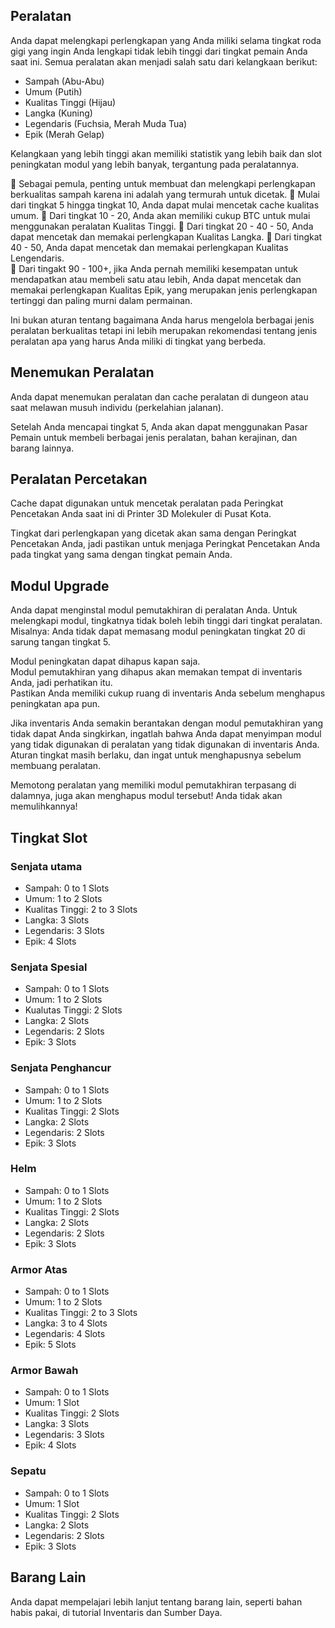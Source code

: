 ## Peralatan
Anda dapat melengkapi perlengkapan yang Anda miliki selama tingkat roda gigi yang ingin Anda lengkapi tidak lebih tinggi dari tingkat pemain Anda saat ini.
Semua peralatan akan menjadi salah satu dari kelangkaan berikut:

  - Sampah (Abu-Abu)
  - Umum (Putih)
  - Kualitas Tinggi (Hijau)
  - Langka (Kuning)
  - Legendaris (Fuchsia,  Merah Muda Tua)
  - Epik (Merah Gelap)

Kelangkaan yang lebih tinggi akan memiliki statistik yang lebih baik dan slot peningkatan modul yang lebih banyak, tergantung pada peralatannya.

🔹 Sebagai pemula, penting untuk membuat dan melengkapi perlengkapan berkualitas sampah karena ini adalah yang termurah untuk dicetak.
🔹 Mulai dari tingkat 5 hingga tingkat 10, Anda dapat mulai mencetak cache kualitas umum.
🔹 Dari tingkat 10 - 20, Anda akan memiliki cukup BTC untuk mulai menggunakan peralatan Kualitas Tinggi.
🔹 Dari tingkat 20 - 40 - 50, Anda dapat mencetak dan memakai perlengkapan Kualitas Langka.
🔹 Dari tingkat 40 - 50, Anda dapat mencetak dan memakai perlengkapan Kualitas Lengendaris.  
🔹 Dari tingakt 90 - 100+, jika Anda pernah memiliki kesempatan untuk mendapatkan atau membeli satu atau lebih, Anda dapat mencetak dan memakai perlengkapan Kualitas Epik, yang merupakan jenis perlengkapan tertinggi dan paling murni dalam permainan.  

Ini bukan aturan tentang bagaimana Anda harus mengelola berbagai jenis peralatan berkualitas tetapi ini lebih merupakan rekomendasi tentang jenis peralatan apa yang harus Anda miliki di tingkat yang berbeda.

## Menemukan Peralatan

Anda dapat menemukan peralatan dan cache peralatan di dungeon atau saat melawan musuh individu (perkelahian jalanan).
  
Setelah Anda mencapai tingkat 5, Anda akan dapat menggunakan Pasar Pemain untuk membeli berbagai jenis peralatan, bahan kerajinan, dan barang lainnya.

## Peralatan Percetakan

Cache dapat digunakan untuk mencetak peralatan pada Peringkat Pencetakan Anda saat ini di Printer 3D Molekuler di Pusat Kota.

Tingkat dari perlengkapan yang dicetak akan sama dengan Peringkat Pencetakan Anda, jadi pastikan untuk menjaga Peringkat Pencetakan Anda pada tingkat yang sama dengan tingkat pemain Anda.

## Modul Upgrade

Anda dapat menginstal modul pemutakhiran di peralatan Anda. Untuk melengkapi modul, tingkatnya tidak boleh lebih tinggi dari tingkat peralatan.  
Misalnya: Anda tidak dapat memasang modul peningkatan tingkat 20 di sarung tangan tingkat 5.  

Modul peningkatan dapat dihapus kapan saja.  
Modul pemutakhiran yang dihapus akan memakan tempat di inventaris Anda, jadi perhatikan itu.  
Pastikan Anda memiliki cukup ruang di inventaris Anda sebelum menghapus peningkatan apa pun.  

Jika inventaris Anda semakin berantakan dengan modul pemutakhiran yang tidak dapat Anda singkirkan, ingatlah bahwa Anda dapat menyimpan modul yang tidak digunakan di peralatan yang tidak digunakan di inventaris Anda.  
Aturan tingkat masih berlaku, dan ingat untuk menghapusnya sebelum membuang peralatan.

Memotong peralatan yang memiliki modul pemutakhiran terpasang di dalamnya, juga akan menghapus modul tersebut!
Anda tidak akan memulihkannya!

## Tingkat Slot

### Senjata utama
 - Sampah: 0 to 1 Slots
 - Umum: 1 to 2 Slots
 - Kualitas Tinggi: 2 to 3 Slots
 - Langka: 3 Slots
 - Legendaris: 3 Slots
 - Epik: 4 Slots

### Senjata Spesial
 - Sampah: 0 to 1 Slots
 - Umum: 1 to 2 Slots
 - Kualutas Tinggi: 2 Slots
 - Langka: 2 Slots
 - Legendaris: 2 Slots
 - Epik: 3 Slots

### Senjata Penghancur
 - Sampah: 0 to 1 Slots
 - Umum: 1 to 2 Slots
 - Kualitas Tinggi: 2 Slots
 - Langka: 2 Slots
 - Legendaris: 2 Slots
 - Epik: 3 Slots

### Helm
 - Sampah: 0 to 1 Slots
 - Umum: 1 to 2 Slots
 - Kualitas Tinggi: 2 Slots
 - Langka: 2 Slots
 - Legendaris: 2 Slots
 - Epik: 3 Slots

### Armor Atas
 - Sampah: 0 to 1 Slots
 - Umum: 1 to 2 Slots
 - Kualitas Tinggi: 2 to 3 Slots
 - Langka: 3 to 4 Slots
 - Legendaris: 4 Slots
 - Epik: 5 Slots

### Armor Bawah
 - Sampah: 0 to 1 Slots
 - Umum: 1 Slot
 - Kualitas Tinggi: 2 Slots
 - Langka: 3 Slots
 - Legendaris: 3 Slots
 - Epik: 4 Slots

### Sepatu
 - Sampah: 0 to 1 Slots
 - Umum: 1 Slot
 - Kualitas Tinggi: 2 Slots
 - Langka: 2 Slots
 - Legendaris: 2 Slots
 - Epik: 3 Slots

## Barang Lain
Anda dapat mempelajari lebih lanjut tentang barang lain, seperti bahan habis pakai, di tutorial Inventaris dan Sumber Daya.
